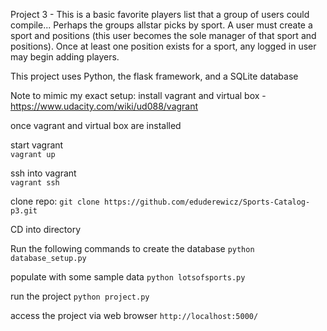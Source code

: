 Project 3 - This is a basic favorite players list that a group of users could compile... 
Perhaps the groups allstar picks by sport. 
A user must create a sport and positions (this user becomes the sole manager of that sport and positions). 
Once at least one position exists for a sport, any logged in user may begin adding players. 

This project uses Python, the flask framework, and a SQLite database

Note to mimic my exact setup: install vagrant and virtual box - https://www.udacity.com/wiki/ud088/vagrant

once vagrant and virtual box are installed

start vagrant  
`vagrant up`

ssh into vagrant  
`vagrant ssh`   

clone repo:
`git clone https://github.com/eduderewicz/Sports-Catalog-p3.git`  

CD into directory 

Run the following commands to create the database
`python database_setup.py` 

populate with some sample data 
`python lotsofsports.py` 

run the project 
`python project.py`

access the project via web browser 
`http://localhost:5000/`

